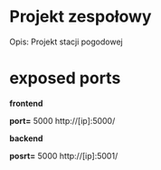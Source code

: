 # Projekt zespołowy
Opis:
Projekt stacji pogodowej
# exposed ports

 **frontend**

 **port=** 5000 http://[ip]:5000/

 **backend**

 **posrt=** 5000 http://[ip]:5001/

